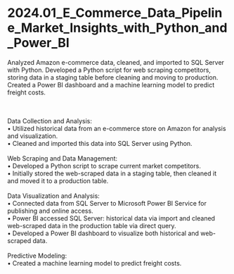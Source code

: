 # 2024.01_E_Commerce_Data_Pipeline_Market_Insights_with_Python_and_Power_BI
Analyzed Amazon e-commerce data, cleaned, and imported to SQL Server with Python. Developed a Python script for web scraping competitors, storing data in a staging table before cleaning and moving to production. Created a Power BI dashboard and a machine learning model to predict freight costs.

</br></br>Data Collection and Analysis:
</br>• Utilized historical data from an e-commerce store on Amazon for analysis and visualization.
</br>• Cleaned and imported this data into SQL Server using Python.
</br></br>Web Scraping and Data Management:
</br>• Developed a Python script to scrape current market competitors.
</br>• Initially stored the web-scraped data in a staging table, then cleaned it and moved it to a production table.
</br></br>Data Visualization and Analysis:
</br>• Connected data from SQL Server to Microsoft Power BI Service for publishing and online access.
</br>• Power BI accessed SQL Server: historical data via import and cleaned web-scraped data in the production table via direct query.
</br>• Developed a Power BI dashboard to visualize both historical and web-scraped data.
</br></br>Predictive Modeling:
</br>• Created a machine learning model to predict freight costs.
